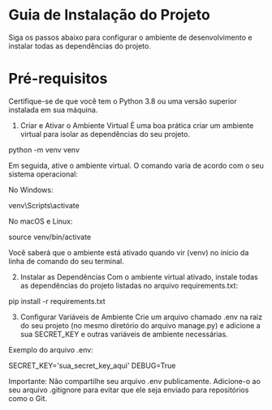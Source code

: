 # Guia de Instalação do Projeto
Siga os passos abaixo para configurar o ambiente de desenvolvimento e instalar todas as dependências do projeto.

# Pré-requisitos
Certifique-se de que você tem o Python 3.8 ou uma versão superior instalada em sua máquina.

1. Criar e Ativar o Ambiente Virtual
É uma boa prática criar um ambiente virtual para isolar as dependências do seu projeto.

python -m venv venv

Em seguida, ative o ambiente virtual. O comando varia de acordo com o seu sistema operacional:

No Windows:

venv\Scripts\activate

No macOS e Linux:

source venv/bin/activate

Você saberá que o ambiente está ativado quando vir (venv) no início da linha de comando do seu terminal.

2. Instalar as Dependências
Com o ambiente virtual ativado, instale todas as dependências do projeto listadas no arquivo requirements.txt:

pip install -r requirements.txt

3. Configurar Variáveis de Ambiente
Crie um arquivo chamado .env na raiz do seu projeto (no mesmo diretório do arquivo manage.py) e adicione a sua SECRET_KEY e outras variáveis de ambiente necessárias.

Exemplo do arquivo .env:

SECRET_KEY='sua_secret_key_aqui'
DEBUG=True

Importante: Não compartilhe seu arquivo .env publicamente. Adicione-o ao seu arquivo .gitignore para evitar que ele seja enviado para repositórios como o Git.
